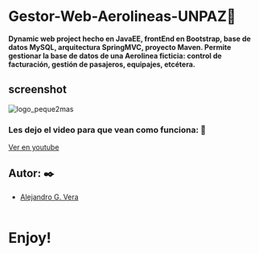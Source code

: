 # Gestor-Web-Aerolineas-UNPAZ🚀

__Dynamic web project hecho en JavaEE, frontEnd en Bootstrap, base de datos MySQL, arquitectura SpringMVC, proyecto Maven. Permite gestionar la base de datos de una Aerolinea ficticia: control de facturación, gestión de pasajeros, equipajes, etcétera.__

## screenshot
![logo_peque2mas](https://user-images.githubusercontent.com/10841467/64068456-d2d08480-cc0e-11e9-9ca9-efefd15454be.jpg)

### Les dejo el video para que vean como funciona: 🔧

[Ver en youtube](https://www.youtube.com/watch?v=WRug5sJ3NmQ)

## Autor: ✒️
* [Alejandro G. Vera](https://linkedin.com/in/alejandro-gonzalo-vera/)
<br/></br>
# Enjoy!

